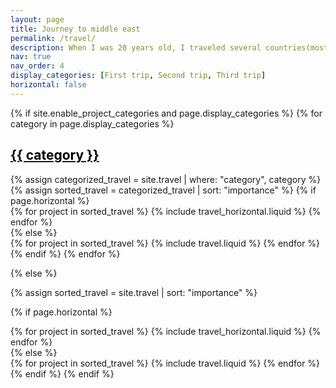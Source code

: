```yaml
---
layout: page
title: Journey to middle east
permalink: /travel/
description: When I was 20 years old, I traveled several countries(mostly middle east) for historical sites, as a big fan of history. This experience ultimately lead me to physics.
nav: true
nav_order: 4
display_categories: [First trip, Second trip, Third trip]
horizontal: false
---
```


<!-- pages/travel.md -->
<div class="travel">
{% if site.enable_project_categories and page.display_categories %}
  <!-- Display categorized travel -->
  {% for category in page.display_categories %}
  <a id="{{ category }}" href=".#{{ category }}">
    <h2 class="category" style="color: black;">{{ category }}</h2>
  </a>
  {% assign categorized_travel = site.travel | where: "category", category %}
  {% assign sorted_travel = categorized_travel | sort: "importance" %}
  <!-- Generate cards for each project -->
  {% if page.horizontal %}
  <div class="container">
    <div class="row row-cols-1 row-cols-md-2">
    {% for project in sorted_travel %}
      {% include travel_horizontal.liquid %}
    {% endfor %}
    </div>
  </div>
  {% else %}
  <div class="row row-cols-1 row-cols-md-3">
    {% for project in sorted_travel %}
      {% include travel.liquid %}
    {% endfor %}
  </div>
  {% endif %}
  {% endfor %}

{% else %}

<!-- Display travel without categories -->

{% assign sorted_travel = site.travel | sort: "importance" %}

  <!-- Generate cards for each project -->

{% if page.horizontal %}

  <div class="container">
    <div class="row row-cols-1 row-cols-md-2">
    {% for project in sorted_travel %}
      {% include travel_horizontal.liquid %}
    {% endfor %}
    </div>
  </div>
  {% else %}
  <div class="row row-cols-1 row-cols-md-3">
    {% for project in sorted_travel %}
      {% include travel.liquid %}
    {% endfor %}
  </div>
  {% endif %}
{% endif %}
</div>

